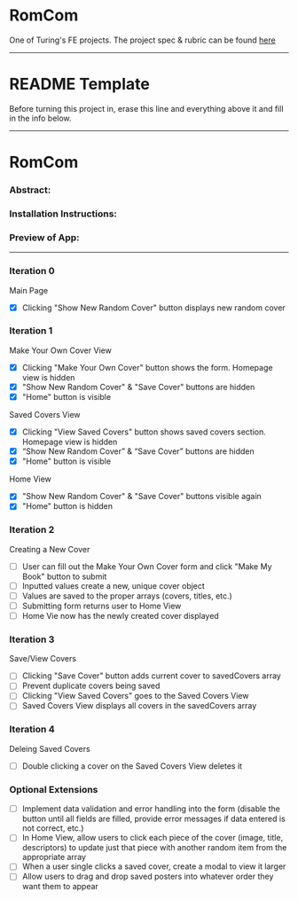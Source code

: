# RomCom

One of Turing's FE projects. The project spec & rubric can be found [here](https://frontend.turing.io/projects/module-1/romcom-pair.html)

______________________________________________________  
# README Template  
Before turning this project in, erase this line and everything above it and fill in the info below.  
______________________________________________________  

# RomCom  

### Abstract:
[//]: <> (Briefly describe what you built and its features. What problem is the app solving? How does this application solve that problem?)

### Installation Instructions:
[//]: <> (What steps does a person have to take to get your app cloned down and running?)

### Preview of App:
[//]: <> (Provide ONE gif or screenshot of your application - choose the "coolest" piece of functionality to show off.)

____

### Iteration 0
Main Page
- [x] Clicking "Show New Random Cover" button displays new random cover

### Iteration 1
Make Your Own Cover View
- [x] Clicking "Make Your Own Cover" button shows the form. Homepage view is hidden
- [x] "Show New Random Cover" & "Save Cover" buttons are hidden
- [x] "Home" button is visible

Saved Covers View
- [x] Clicking "View Saved Covers" button shows saved covers section. Homepage view is hidden
- [x] “Show New Random Cover” & “Save Cover” buttons are hidden
- [x] "Home" button is visible

Home View
- [x] "Show New Random Cover" & "Save Cover" buttons visible again
- [x] "Home" button is hidden

### Iteration 2
Creating a New Cover
- [ ] User can fill out the Make Your Own Cover form and click "Make My Book" button to submit
- [ ] Inputted values create a new, unique cover object
- [ ] Values are saved to the proper arrays (covers, titles, etc.)
- [ ] Submitting form returns user to Home View
- [ ] Home Vie now has the newly created cover displayed

### Iteration 3
Save/View Covers
- [ ] Clicking "Save Cover" button adds current cover to savedCovers array
- [ ] Prevent duplicate covers being saved
- [ ] Clicking "View Saved Covers" goes to the Saved Covers View
- [ ] Saved Covers View displays all covers in the savedCovers array

### Iteration 4
Deleing Saved Covers
- [ ] Double clicking a cover on the Saved Covers View deletes it

### Optional Extensions
- [ ] Implement data validation and error handling into the form (disable the button until all fields are filled, provide error messages if data entered is not correct, etc.)
- [ ] In Home View, allow users to click each piece of the cover (image, title, descriptors) to update just that piece with another random item from the appropriate array
- [ ] When a user single clicks a saved cover, create a modal to view it larger
- [ ] Allow users to drag and drop saved posters into whatever order they want them to appear